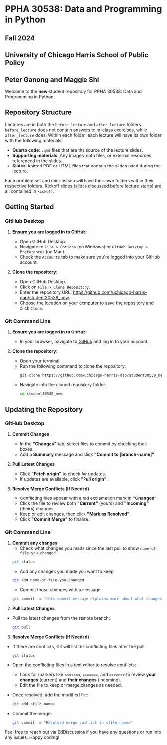 # PPHA 30538: Data and Programming in Python
## Fall 2024
## University of Chicago Harris School of Public Policy
## Peter Ganong and Maggie Shi

Welcome to the **new** student repository for PPHA 30538: Data and Programming in Python. 

## Repository Structure

Lectures are in both the `before_lecture` and `after_lecture` folders. `before_lecture` does not contain answers to in-class exercises, while `after_lecture` does. Within each folder ,each lecture will have its own folder with the following materials:
- **Quarto code**: `.qmd` files that are the source of the lecture slides.
- **Supporting materials**: Any images, data files, or external resources referenced in the slides.
- **Slides**: knitted PDF or HTML files that contain the slides used during the lecture.

Each problem set and mini-lesson will have their own folders within their respective folders. Kickoff slides (slides discussed before lecture starts) are all contained in `kickoff`.


## Getting Started

### GitHub Desktop

1. **Ensure you are logged in to GitHub**:
   - Open GitHub Desktop.
   - Navigate to `File > Options` (on Windows) or `GitHub Desktop > Preferences` (on Mac).
   - Check the `Accounts` tab to make sure you're logged into your GitHub account.

2. **Clone the repository**:
   - Open GitHub Desktop.
   - Click on `File > Clone Repository`.
   - Enter the repository URL: https://github.com/uchicago-harris-dap/student30538_new.
   - Choose the location on your computer to save the repository and click `Clone`.
   

### Git Command Line

1. **Ensure you are logged in to GitHub**:
   - In your browser, navigate to [GitHub](https://github.com) and log in to your account.

2. **Clone the repository**:
   - Open your terminal.
   - Run the following command to clone the repository:
     ```bash
     git clone https://github.com/uchicago-harris-dap/student30538_new
     ```
   - Navigate into the cloned repository folder:
     ```bash
     cd student30538_new
     ```

## Updating the Repository
### GitHub Desktop
1. **Commit Changes**  
   - In the **"Changes"** tab, select files to commit by checking their boxes.  
   - Add a **Summary** message and click **"Commit to [branch-name]"**.  

2. **Pull Latest Changes**  
   - Click **"Fetch origin"** to check for updates.  
   - If updates are available, click **"Pull origin"**.  

3. **Resolve Merge Conflicts (If Needed)**  
   - Conflicting files appear with a red exclamation mark in **"Changes"**.  
   - Click the file to review both **"Current"** (yours) and **"Incoming"** (theirs) changes.  
   - Keep or edit changes, then click **"Mark as Resolved"**.  
   - Click **"Commit Merge"** to finalize.  

 
### Git Command Line
1. **Commit any changes**
    - Check what changes you made since the last pull to show `name-of-file-you-changed`
     ```bash
     git status
     ```
    - Add any changes you made you want to keep 
     ```bash
     git add name-of-file-you-changed
     ```
     - Commit those changes with a message
     ```bash
     git commit -m "this commit message explains more about what changes I'm committing"
     ```
 2. **Pull Latest Changes**  
   - Pull the latest changes from the remote branch:  
     ```bash
     git pull
     ```
     
 3. **Resolve Merge Conflicts (If Needed)**  
   - If there are conflicts, Git will list the conflicting files after the pull.  
     ```bash
     git status
     ```
   - Open the conflicting files in a text editor to resolve conflicts:  
     - Look for markers like `<<<<<<<`, `=======`, and `>>>>>>>` to review **your changes** (current) and **their changes** (incoming).  
     - Edit the file to keep or merge changes as needed.

   - Once resolved, add the modified file:  
     ```bash
     git add <file-name>
     ```

   - Commit the merge:  
     ```bash
     git commit -m "Resolved merge conflict in <file-name>"
     ```
    


Feel free to reach out via EdDiscussion if you have any questions or run into any issues. Happy coding!
